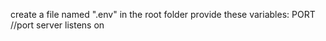 create a file named ".env" in the root folder
provide these variables:
PORT //port server listens on